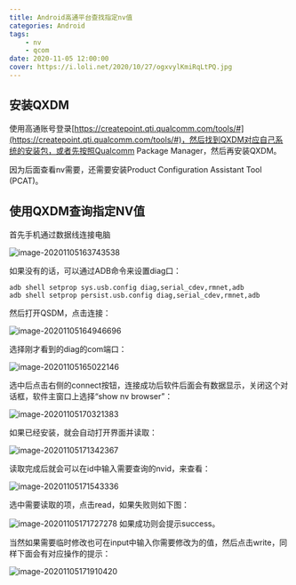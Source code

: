 ```yaml
---
title: Android高通平台查找指定nv值   
categories: Android  
tags: 
	- nv 
	- qcom 
date: 2020-11-05 12:00:00
cover: https://i.loli.net/2020/10/27/ogxvylKmiRqLtPQ.jpg
---
```


## 安装QXDM

使用高通账号登录[https://createpoint.qti.qualcomm.com/tools/#](https://createpoint.qti.qualcomm.com/tools/#)，然后找到QXDM对应自己系统的安装包，或者先按照Qualcomm Package Manager，然后再安装QXDM。

因为后面查看nv需要，还需要安装Product Configuration Assistant Tool (PCAT)。

## 使用QXDM查询指定NV值

首先手机通过数据线连接电脑

![image-20201105163743538](https://i.loli.net/2020/11/24/Go1EcFA7HQswnhN.png)

如果没有的话，可以通过ADB命令来设置diag口：

```shell
adb shell setprop sys.usb.config diag,serial_cdev,rmnet,adb
adb shell setprop persist.usb.config diag,serial_cdev,rmnet,adb
```

然后打开QSDM，点击连接：

![image-20201105164946696](https://i.loli.net/2020/11/24/jz83uQTWXGhRgCF.png)

选择刚才看到的diag的com端口：

![image-20201105165022146](https://i.loli.net/2020/11/24/zYRA8gqsEQdZTca.png)

选中后点击右侧的connect按钮，连接成功后软件后面会有数据显示，关闭这个对话框，软件主窗口上选择“show nv browser”：

![image-20201105170321383](https://i.loli.net/2020/11/24/lmHtJ4F8uNMPD75.png)

如果已经安装，就会自动打开界面并读取：

![image-20201105171342367](https://i.loli.net/2020/11/24/lIoFrwWiH7OSnhG.png)

读取完成后就会可以在id中输入需要查询的nvid，来查看：

![image-20201105171543336](https://i.loli.net/2020/11/24/jmLkZNP5zIbtiXh.png)

选中需要读取的项，点击read，如果失败则如下图：

![image-20201105171727278](https://i.loli.net/2020/11/24/Cu7GMUKjP6gbdXa.png)
如果成功则会提示success。

当然如果需要临时修改也可在input中输入你需要修改为的值，然后点击write，同样下面会有对应操作的提示：

![image-20201105171910420](https://i.loli.net/2020/11/24/oOcMxuhUyBV7NYJ.png)